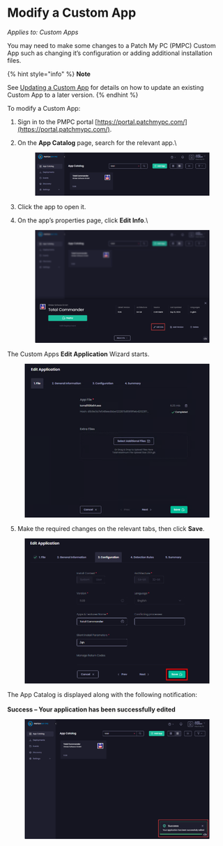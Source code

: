 # Modify a Custom App

_Applies to: Custom Apps_

You may need to make some changes to a Patch My PC (PMPC) Custom App such as changing it’s configuration or adding additional installation files.

{% hint style="info" %}
**Note**

See [Updating a Custom App](update-a-custom-app.md) for details on how to update an existing Custom App to a later version.
{% endhint %}

To modify a Custom App:

1. Sign in to the PMPC portal [https://portal.patchmypc.com/](https://portal.patchmypc.com/).
2.  On the **App Catalog** page, search for the relevant app.\


    <figure><img src="/_images/gitbook/image%20%282015%29.png" alt="Searching for your Custom App" width="563"><figcaption></figcaption></figure>
3. Click the app to open it.
4.  On the app’s properties page, click **Edit Info**.\


    <figure><img src="/_images/gitbook/image%20%282016%29.png" alt="Clicking “Edit Info”" width="563"><figcaption></figcaption></figure>

The Custom Apps **Edit Application** Wizard starts.

<figure><img src="/_images/gitbook/image%20%282633%29.png" alt="Custom Apps “Edit Application” Wizard" width="563"><figcaption></figcaption></figure>

5. Make the required changes on the relevant tabs, then click **Save**.

<figure><img src="/_images/gitbook/image%20%282634%29.png" alt="Clicking “Save”" width="563"><figcaption></figcaption></figure>

The App Catalog is displayed along with the following notification:\
\
**Success – Your application has been successfully edited**

<figure><img src="/_images/gitbook/image%20%282019%29.png" alt="“Success – Your application has been successfully edited” notification" width="563"><figcaption></figcaption></figure>
